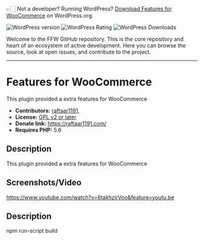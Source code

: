 👉🏻 Not a developer? Running WordPress? [Download Features for WooCommerce](https://wordpress.org/plugins/features-for-woocommerce/) on WordPress.org.

![WordPress version](https://img.shields.io/wordpress/plugin/v/features-for-woocommerce.svg) ![WordPress Rating](https://img.shields.io/wordpress/plugin/r/features-for-woocommerce.svg) ![WordPress Downloads](https://img.shields.io/wordpress/plugin/dt/features-for-woocommerce.svg) 

Welcome to the FFW GitHub repository. This is the core repository and heart of an ecosystem of active development. Here you can browse the source, look at open issues, and contribute to the project.

---

# Features for WooCommerce #

This plugin provided a extra features for WooCommerce

* **Contributors:** [raftaar1191](http://profiles.wordpress.org/raftaar1191),
* **License:** [GPL v2 or later]( http://www.gnu.org/licenses/gpl-2.0.html)
* **Donate link:** https://raftaar1191.com/
* **Requires PHP:** 5.6

## Description ##

This plugin provided a extra features for WooCommerce

## Screenshots/Video ##

https://www.youtube.com/watch?v=6takhzirVoo&feature=youtu.be

## Description ##

npm run-script build 